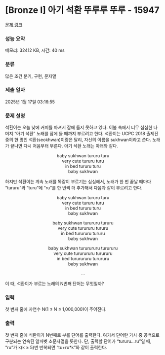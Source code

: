 # [Bronze I] 아기 석환 뚜루루 뚜루 - 15947 

[문제 링크](https://www.acmicpc.net/problem/15947) 

### 성능 요약

메모리: 32412 KB, 시간: 40 ms

### 분류

많은 조건 분기, 구현, 문자열

### 제출 일자

2025년 1월 17일 03:16:55

### 문제 설명

<p>석환이는 오늘 낮에 커피를 마셔서 잠에 들지 못하고 있다. 이불 속에서 너무 심심한 나머지 “아기 석환” 노래를 잠에 들 때까지 부르려고 한다. 석환이는 UCPC 2018 출제진 중의 한 명인 석환(seokhwan)이랑은 달리, 자신의 이름을 sukhwan이라고 쓴다. 노래가 끝나면 다시 처음부터 부른다. 아기 석환 노래는 아래와 같다.</p>

<p style="text-align: center">baby sukhwan tururu turu<br>
very cute tururu turu<br>
in bed tururu turu<br>
baby sukhwan</p>

<p>하지만 석환이는 계속 노래를 똑같이 부르기는 심심해서, 노래가 한 번 끝날 때마다 “tururu”와 “turu”에 “ru”를 한 번씩 더 추가해서 다음과 같이 부르려고 한다.</p>

<p style="text-align: center">baby sukhwan tururu turu<br>
very cute tururu turu<br>
in bed tururu turu<br>
baby sukhwan</p>

<p style="text-align: center">baby sukhwan turururu tururu<br>
very cute turururu tururu<br>
in bed turururu tururu<br>
baby sukhwan</p>

<p style="text-align: center">baby sukhwan tururururu turururu<br>
very cute tururururu turururu<br>
in bed tururururu turururu<br>
baby sukhwan</p>

<p style="text-align: center">…</p>

<p>이 때, 석환이가 부르는 노래의 N번째 단어는 무엇일까?</p>

### 입력 

 <p>첫 번째 줄에 자연수 N(1 ≤ N ≤ 1,000,000)이 주어진다.</p>

### 출력 

 <p>첫 번째 줄에 석환이가 N번째로 부를 단어를 출력한다. 여기서 단어란 가사 중 공백으로 구분되는 연속된 알파벳 소문자열을 뜻한다. 단, 출력할 단어가 “tururu...ru”일 때, “ru”가 k(k ≥ 5)번 반복되면 “tu+ru*k”와 같이 출력한다.</p>

